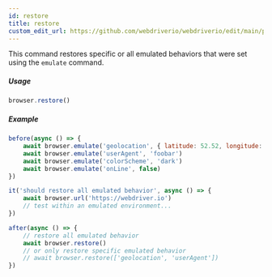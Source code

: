 ```yaml
---
id: restore
title: restore
custom_edit_url: https://github.com/webdriverio/webdriverio/edit/main/packages/webdriverio/src/commands/browser/restore.ts
---
```


This command restores specific or all emulated behaviors that were set using the `emulate` command.

##### Usage

```js
browser.restore()
```

##### Example

```js title="restore.js"
before(async () => {
    await browser.emulate('geolocation', { latitude: 52.52, longitude: 13.405 })
    await browser.emulate('userAgent', 'foobar')
    await browser.emulate('colorScheme', 'dark')
    await browser.emulate('onLine', false)
})

it('should restore all emulated behavior', async () => {
    await browser.url('https://webdriver.io')
    // test within an emulated environment...
})

after(async () => {
    // restore all emulated behavior
    await browser.restore()
    // or only restore specific emulated behavior
    // await browser.restore(['geolocation', 'userAgent'])
})
```

